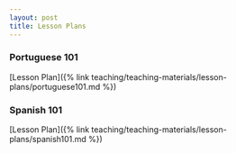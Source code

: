 ```yaml
---
layout: post
title: Lesson Plans
---
```

### Portuguese 101

[Lesson Plan]({% link teaching/teaching-materials/lesson-plans/portuguese101.md %})

### Spanish 101

[Lesson Plan]({% link teaching/teaching-materials/lesson-plans/spanish101.md %})